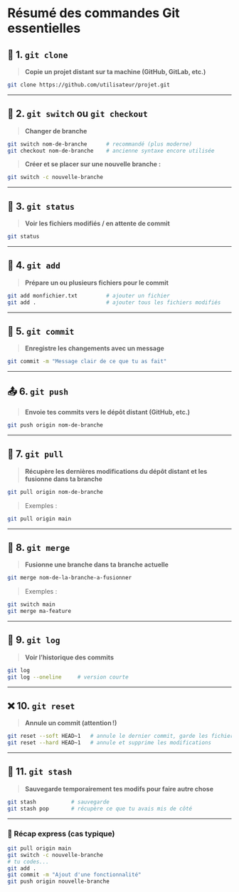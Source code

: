 # Résumé des commandes Git essentielles

## 🔄 1. `git clone`

> **Copie un projet distant sur ta machine (GitHub, GitLab, etc.)**

```bash
git clone https://github.com/utilisateur/projet.git
```

---

## 🔀 2. `git switch` ou `git checkout`

> **Changer de branche**

```bash
git switch nom-de-branche      # recommandé (plus moderne)
git checkout nom-de-branche    # ancienne syntaxe encore utilisée
```

> **Créer et se placer sur une nouvelle branche :**

```bash
git switch -c nouvelle-branche
```

---

## 📝 3. `git status`

> **Voir les fichiers modifiés / en attente de commit**

```bash
git status
```

---

## 📂 4. `git add`

> **Prépare un ou plusieurs fichiers pour le commit**

```bash
git add monfichier.txt         # ajouter un fichier
git add .                      # ajouter tous les fichiers modifiés
```

---

## 💾 5. `git commit`

> **Enregistre les changements avec un message**

```bash
git commit -m "Message clair de ce que tu as fait"
```

---

## 📤 6. `git push`

> **Envoie tes commits vers le dépôt distant (GitHub, etc.)**

```bash
git push origin nom-de-branche
```

---

## 🔄 7. `git pull`

> **Récupère les dernières modifications du dépôt distant et les fusionne dans ta branche**

```bash
git pull origin nom-de-branche
```

> Exemples :

```bash
git pull origin main
```

---

## 🔀 8. `git merge`

> **Fusionne une branche dans ta branche actuelle**

```bash
git merge nom-de-la-branche-a-fusionner
```

> Exemples :

```bash
git switch main
git merge ma-feature
```

---

## 🔧 9. `git log`

> **Voir l’historique des commits**

```bash
git log
git log --oneline     # version courte
```

---

## ❌ 10. `git reset`

> **Annule un commit (attention !)**

```bash
git reset --soft HEAD~1   # annule le dernier commit, garde les fichiers
git reset --hard HEAD~1   # annule et supprime les modifications
```

---

## 🧽 11. `git stash`

> **Sauvegarde temporairement tes modifs pour faire autre chose**

```bash
git stash           # sauvegarde
git stash pop       # récupère ce que tu avais mis de côté
```

---

### 🔁 Récap express (cas typique)

```bash
git pull origin main
git switch -c nouvelle-branche
# tu codes...
git add .
git commit -m "Ajout d'une fonctionnalité"
git push origin nouvelle-branche
```